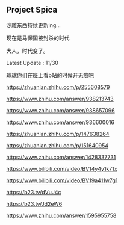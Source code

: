 ## Project Spica

沙雕东西持续更新ing...

现在是马保国被封杀的时代

大人，时代变了。

Latest Update : 11/30

球球你们在班上看b站的时候开无痕吧

<https://zhuanlan.zhihu.com/p/255608579>

<https://www.zhihu.com/answer/938213743>

<https://www.zhihu.com/answer/938657096>

<https://www.zhihu.com/answer/936600016>

<https://zhuanlan.zhihu.com/p/147638264>

<https://zhuanlan.zhihu.com/p/151640954>

<https://www.zhihu.com/answer/1428337731>

<https://www.bilibili.com/video/BV14y4y1k71x>

<https://www.bilibili.com/video/BV19a411w7g1>

<https://b23.tv/dVuJ4c>

<https://b23.tv/Jd2eW6>

<https://www.zhihu.com/answer/1595955758>
